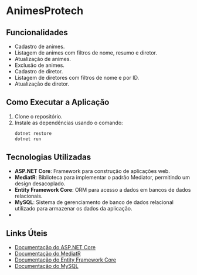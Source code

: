 # AnimesProtech

## Funcionalidades
- Cadastro de animes.
- Listagem de animes com filtros de nome, resumo e diretor.
- Atualização de animes.
- Exclusão de animes.
- Cadastro de diretor.
- Listagem de diretores com filtros de nome e por ID.
- Atualização de diretor.


## Como Executar a Aplicação
1. Clone o repositório.
2. Instale as dependências usando o comando:
   ```bash
   dotnet restore
   dotnet run

## Tecnologias Utilizadas
- **ASP.NET Core**: Framework para construção de aplicações web.
- **MediatR**: Biblioteca para implementar o padrão Mediator, permitindo um design desacoplado.
- **Entity Framework Core**: ORM para acesso a dados em bancos de dados relacionais.
- **MySQL**: Sistema de gerenciamento de banco de dados relacional utilizado para armazenar os dados da aplicação.
- 
   
## Links Úteis

- [Documentação do ASP.NET Core](https://docs.microsoft.com/aspnet/core/?view=aspnetcore-8.0)
- [Documentação do MediatR](https://github.com/jbogard/MediatR)
- [Documentação do Entity Framework Core](https://docs.microsoft.com/ef/core/)
- [Documentação do MySQL](https://dev.mysql.com/doc/)
